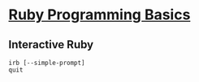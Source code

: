 # [Ruby Programming Basics][course]

## Interactive Ruby

`irb [--simple-prompt]`  
`quit`

[course]: https://stackskills.com/courses/enrolled/68596
